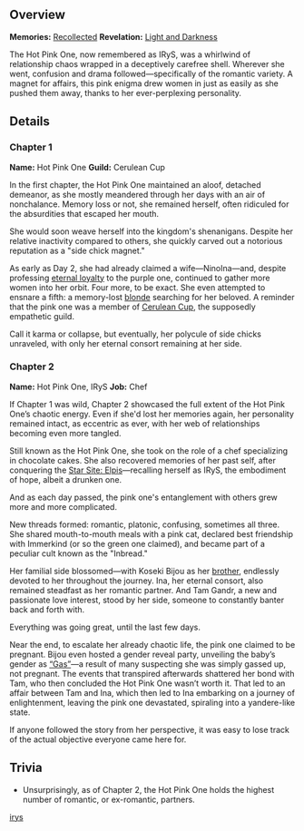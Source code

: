 <!-- title: Satan -->
<!-- quote: You were always my backup plan -->
<!-- chapters: -1 -->
<!-- images: (The Hot Pink One's Chapter 1 Profile), (The Hot Pink One activating her Revelation), (The Hot Pink One in "Start Again"), (The Hot Pink One's Chapter 2 Profile #1), (The Hot Pink One's Chapter 2 Profile #2), (Recollection - IRyS), (IRyS in Chapter 2's Ending) -->
<!-- model: false -->

## Overview

**Memories:** [Recollected](https://youtu.be/5uaWaQg4pnM)
**Revelation:** [Light and Darkness](#entry:light-and-darkness-entry)

The Hot Pink One, now remembered as IRyS, was a whirlwind of relationship chaos wrapped in a deceptively carefree shell. Wherever she went, confusion and drama followed—specifically of the romantic variety. A magnet for affairs, this pink enigma drew women in just as easily as she pushed them away, thanks to her ever-perplexing personality.

## Details

### Chapter 1

**Name:** Hot Pink One
**Guild:** Cerulean Cup

In the first chapter, the Hot Pink One maintained an aloof, detached demeanor, as she mostly meandered through her days with an air of nonchalance. Memory loss or not, she remained herself, often ridiculed for the absurdities that escaped her mouth.

She would soon weave herself into the kingdom's shenanigans. Despite her relative inactivity compared to others, she quickly carved out a notorious reputation as a "side chick magnet."

As early as Day 2, she had already claimed a wife—NinoIna—and, despite professing [eternal loyalty](https://www.youtube.com/live/f8W426vzTb8?t=9715) to the purple one, continued to gather more women into her orbit. Four more, to be exact. She even attempted to ensnare a fifth: a memory-lost [blonde](https://www.youtube.com/live/pH9lSCrTVMY?feature=shared&t=1792) searching for her beloved. A reminder that the pink one was a member of [Cerulean Cup](#entry:guilds-entry), the supposedly empathetic guild.

Call it karma or collapse, but eventually, her polycule of side chicks unraveled, with only her eternal consort remaining at her side.

### Chapter 2

**Name:** Hot Pink One, IRyS
**Job:** Chef

If Chapter 1 was wild, Chapter 2 showcased the full extent of the Hot Pink One’s chaotic energy. Even if she'd lost her memories again, her personality remained intact, as eccentric as ever, with her web of relationships becoming even more tangled.

Still known as the Hot Pink One, she took on the role of a chef specializing in chocolate cakes. She also recovered memories of her past self, after conquering the [Star Site: Elpis](#entry:star-site-elpis-entr)—recalling herself as IRyS, the embodiment of hope, albeit a drunken one.

And as each day passed, the pink one's entanglement with others grew more and more complicated.

New threads formed: romantic, platonic, confusing, sometimes all three. She shared mouth-to-mouth meals with a pink cat, declared best friendship with Immerkind (or so the green one claimed), and became part of a peculiar cult known as the "Inbread."

Her familial side blossomed—with Koseki Bijou as her [brother](https://www.youtube.com/live/EKjcWfEGsB0?si=s8GiS__Q7mOaFuB_&t=436), endlessly devoted to her throughout the journey. Ina, her eternal consort, also remained steadfast as her romantic partner. And Tam Gandr, a new and passionate love interest, stood by her side, someone to constantly banter back and forth with.

Everything was going great, until the last few days.

Near the end, to escalate her already chaotic life, the pink one claimed to be pregnant. Bijou even hosted a gender reveal party, unveiling the baby’s gender as [“Gas”](https://www.youtube.com/live/os9TbwMUcbk?t=5739)—a result of many suspecting she was simply gassed up, not pregnant. The events that transpired afterwards shattered her bond with Tam, who then concluded the Hot Pink One wasn’t worth it. That led to an affair between Tam and Ina, which then led to Ina embarking on a journey of enlightenment, leaving the pink one devastated, spiraling into a yandere-like state.

If anyone followed the story from her perspective, it was easy to lose track of the actual objective everyone came here for.

## Trivia

- Unsurprisingly, as of Chapter 2, the Hot Pink One holds the highest number of romantic, or ex-romantic, partners.

[irys](#easter:easter-irys)
